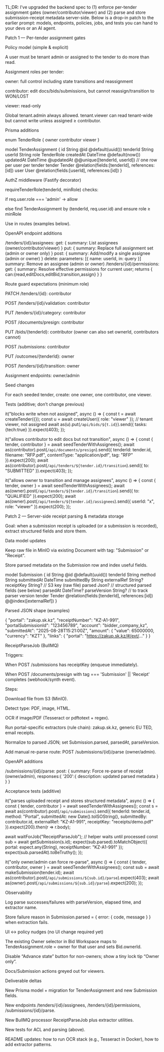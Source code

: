 TL;DR: I’ve upgraded the backend spec to (1) enforce per-tender assignment gates (owner/contributor/viewer) and (2) parse and store submission-receipt metadata server-side. Below is a drop-in patch to the earlier prompt: models, endpoints, policies, jobs, and tests you can hand to your devs or an AI agent.

Patch 1 — Per-tender assignment gates

Policy model (simple & explicit)

A user must be tenant admin or assigned to the tender to do more than read.

Assignment roles per tender:

owner: full control including state transitions and reassignment

contributor: edit docs/bids/submissions, but cannot reassign/transition to WON/LOST

viewer: read-only

Global tenant.admin always allowed. tenant.viewer can read tenant-wide but cannot write unless assigned ≥ contributor.

Prisma additions

enum TenderRole { owner contributor viewer }

model TenderAssignment {
  id        String     @id @default(uuid())
  tenderId  String
  userId    String
  role      TenderRole
  createdAt DateTime   @default(now())
  updatedAt DateTime   @updatedAt
  @@unique([tenderId, userId]) // one row per user per tender
  tender    Tender     @relation(fields:[tenderId], references:[id])
  user      User       @relation(fields:[userId], references:[id])
}


AuthZ middleware (Fastify decorator)

requireTenderRole(tenderId, minRole) checks:

if req.user.role === 'admin' → allow

else find TenderAssignment by (tenderId, req.user.id) and ensure role ≥ minRole

Use in routes (examples below).

OpenAPI endpoint additions

/tenders/{id}/assignees:
  get:  { summary: List assignees (owner/contributor/viewer) }
  put:  { summary: Replace full assignment set (admin or owner only) }
  post: { summary: Add/modify a single assignee (admin or owner) }
  delete:
    parameters: [{ name: userId, in: query }]
    summary: Remove an assignee (admin or owner)
/tenders/{id}/permissions:
  get: { summary: Resolve effective permissions for current user; returns { can:{read,editDocs,editBid,transition,assign} } }


Route guard expectations (minimum role)

PATCH /tenders/{id}: contributor

POST /tenders/{id}/validation: contributor

PUT /tenders/{id}/category: contributor

POST /documents/presign: contributor

PUT /bids/{tenderId}: contributor (owner can also set ownerId, contributors cannot)

POST /submissions: contributor

PUT /outcomes/{tenderId}: owner

POST /tenders/{id}/transition: owner

Assignment endpoints: owner/admin

Seed changes

For each seeded tender, create: one owner, one contributor, one viewer.

Tests (additive; don’t change previous)

it("blocks write when not assigned", async () => {
  const t = await createTender({});
  const u = await createUser({ role: "viewer" }); // tenant viewer, not assigned
  await as(u).put(`/api/bids/${t.id}`).send({ tasks:{tech:true} }).expect(403);
});

it("allows contributor to edit docs but not transition", async () => {
  const { tender, contributor } = await seedTenderWithAssignees();
  await as(contributor).post(`/api/documents/presign`).send({ tenderId: tender.id, filename: "RFP.pdf", contentType: "application/pdf", tag: "RFP" }).expect(200);
  await as(contributor).post(`/api/tenders/${tender.id}/transition`).send({ to: "SUBMITTED" }).expect(403);
});

it("allows owner to transition and manage assignees", async () => {
  const { tender, owner } = await seedTenderWithAssignees();
  await as(owner).post(`/api/tenders/${tender.id}/transition`).send({ to: "QUALIFIED" }).expect(200);
  await as(owner).post(`/api/tenders/${tender.id}/assignees`).send({ userId: "x", role: "viewer" }).expect(200);
});

Patch 2 — Server-side receipt parsing & metadata storage

Goal: when a submission receipt is uploaded (or a submission is recorded), extract structured fields and store them.

Data model updates

Keep raw file in MinIO via existing Document with tag: "Submission" or "Receipt".

Store parsed metadata on the Submission row and index useful fields.

model Submission {
  id            String   @id @default(uuid())
  tenderId      String
  method        String
  submittedAt   DateTime
  submittedBy   String
  externalRef   String?
  receiptKey    String?     // S3 key (raw file)
  parsed        Json?       // structured parsed fields (see below)
  parsedAt      DateTime?
  parseVersion  String?     // to track parser version
  tender        Tender   @relation(fields:[tenderId], references:[id])
  @@index([externalRef])
}


Parsed JSON shape (examples)

{
  "portal": "zakup.sk.kz",
  "receiptNumber": "KZ-A1-991",
  "portalSubmissionId": "123456789",
  "account": "bidder_company_kz",
  "submittedAt": "2025-08-28T15:21:00Z",
  "amount": { "value": 65000000, "currency": "KZT" },
  "links": { "portal": "https://zakup.sk.kz/#/ext/..." }
}


ReceiptParseJob (BullMQ)

Triggers:

When POST /submissions has receiptKey (enqueue immediately).

When POST /documents/presign with tag === 'Submission' || 'Receipt' completes (webhook/synth event).

Steps:

Download file from S3 (MinIO).

Detect type: PDF, image, HTML.

OCR if image/PDF (Tesseract or pdftotext + regex).

Run portal-specific extractors (rule chain): zakup.sk.kz, generic EU TED, email receipts.

Normalize to parsed JSON; set Submission.parsed, parsedAt, parseVersion.

Add manual re-parse route: POST /submissions/{id}/parse (owner/admin).

OpenAPI additions

/submissions/{id}/parse:
  post: { summary: Force re-parse of receipt (owner/admin), responses:{ '200':{ description: updated parsed metadata } } }


Acceptance tests (additive)

it("parses uploaded receipt and stores structured metadata", async () => {
  const { tender, contributor } = await seedTenderWithAssignees();
  const s = await as(contributor).post(`/api/submissions`).send({
    tenderId: tender.id, method: "Portal", submittedAt: new Date().toISOString(),
    submittedBy: contributor.id, externalRef: "KZ-A1-991", receiptKey: "receipts/demo.pdf"
  }).expect(200).then(r => r.body);

  await waitForJob("ReceiptParseJob"); // helper waits until processed
  const sub = await getSubmission(s.id);
  expect(sub.parsed).toMatchObject({
    portal: expect.any(String),
    receiptNumber: "KZ-A1-991"
  });
  expect(sub.parsedAt).toBeTruthy();
});

it("only owner/admin can force re-parse", async () => {
  const { tender, contributor, owner } = await seedTenderWithAssignees();
  const sub = await makeSubmission(tender.id);
  await as(contributor).post(`/api/submissions/${sub.id}/parse`).expect(403);
  await as(owner).post(`/api/submissions/${sub.id}/parse`).expect(200);
});


Observability

Log parse successes/failures with parseVersion, elapsed time, and extractor name.

Store failure reason in Submission.parsed = { error: { code, message } } when extraction fails.

UI ↔ policy nudges (no UI change required yet)

The existing Owner selector in Bid Workspace maps to TenderAssignment.role = owner for that user and sets Bid.ownerId.

Disable “Advance state” button for non-owners; show a tiny lock tip “Owner only”.

Docs/Submission actions greyed out for viewers.

Deliverable deltas

New Prisma model + migration for TenderAssignment and new Submission fields.

New endpoints /tenders/{id}/assignees, /tenders/{id}/permissions, /submissions/{id}/parse.

New BullMQ processor ReceiptParseJob plus extractor utilities.

New tests for ACL and parsing (above).

README updates: how to run OCR stack (e.g., Tesseract in Docker), how to add extractor patterns.

